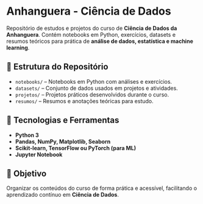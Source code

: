 # Anhanguera - Ciência de Dados

Repositório de estudos e projetos do curso de **Ciência de Dados da Anhanguera**.
Contém notebooks em Python, exercícios, datasets e resumos teóricos para prática de **análise de dados, estatística e machine learning**.

## 📂 Estrutura do Repositório

- `notebooks/` – Notebooks em Python com análises e exercícios.
- `datasets/` – Conjunto de dados usados em projetos e atividades.
- `projetos/` – Projetos práticos desenvolvidos durante o curso.
- `resumos/` – Resumos e anotações teóricas para estudo.

## 🚀 Tecnologias e Ferramentas

- **Python 3**
- **Pandas, NumPy, Matplotlib, Seaborn**
- **Scikit-learn, TensorFlow ou PyTorch (para ML)**
- **Jupyter Notebook**

## 🎯 Objetivo

Organizar os conteúdos do curso de forma prática e acessível,
facilitando o aprendizado contínuo em **Ciência de Dados**.
